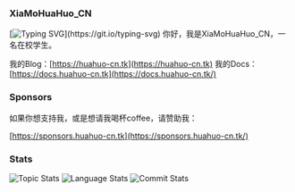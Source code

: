 ### XiaMoHuaHuo_CN

[![Typing SVG](https://readme-typing-svg.herokuapp.com?font=Poppins&pause=1000&color=55CAF7&background=54DCFF00&center=%E7%9C%9F&vCenter=%E7%9C%9F&repeat=%E7%9C%9F&width=435&lines=Keep+doing%2C+keep+loving%E2%9D%A4.)](https://git.io/typing-svg)
你好，我是XiaMoHuaHuo_CN，一名在校学生。

我的Blog：[https://huahuo-cn.tk](https://huahuo-cn.tk)
我的Docs：[https://docs.huahuo-cn.tk](https://docs.huahuo-cn.tk/)
### Sponsors

如果你想支持我，或是想请我喝杯coffee，请赞助我：

[https://sponsors.huahuo-cn.tk](https://sponsors.huahuo-cn.tk/)

### Stats

![Topic Stats](https://github-readme-stats.vercel.app/api?username=XiaMoHuaHuo-CN&show_icons=true&locale=cn&hide_border=true&theme=tokyonight&bg_color=white)
![Language Stats](https://github-readme-stats.vercel.app/api/top-langs/?username=XiaMoHuaHuo-CN&layout=compact&locale=cn&hide_border=true&theme=tokyonight&bg_color=white)
![Commit Stats](https://github-readme-activity-graph.cyclic.app/graph?username=XiaMoHuaHuo-CN&theme=react-dark&bg_color=white&point=66ccff)
